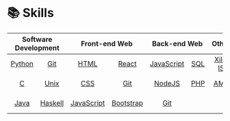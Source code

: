 

<br/>

# 📚 Skills

<table align="center">
	<thead>
		<tr>
			<th colspan="2"><b>Software Development</b></th>
			<th colspan="2"><b>Front-end Web</b></th>
			<th colspan="2"><b>Back-end Web</b></th>
			<th colspan="1"><b>Others</b></th>
			<th colspan="1"><b>General</b></th>
		</tr>
	</thead>
	<tbody>
		<tr>
			<td align="center"><a href="https://www.python.org/">Python</a></td>
			<td align="center"><a href="https://git-scm.com/">Git</a></td>
			<td align="center"><a href="https://en.wikipedia.org/wiki/HTML">HTML</a></td>
			<td align="center"><a href="https://legacy.reactjs.org/">React</a></td>
			<td align="center"><a href="https://en.wikipedia.org/wiki/JavaScript">JavaScript</a></td>
			<td align="center"><a href="https://sql.sh/">SQL</a></td>
			<td align="center"><a href="https://en.wikipedia.org/wiki/Xilinx_ISE">Xilinx ISE</a></td>
			<td align="center"><a href="https://en.wikipedia.org/wiki/Network_theory">Network theory</a></td>
		</tr>
		<tr>
			<td align="center"><a href="https://en.wikipedia.org/wiki/C_(programming_language)">C</a></td>
			<td align="center"><a href="https://en.wikipedia.org/wiki/Unix">Unix</a></td>
			<td align="center"><a href="https://en.wikipedia.org/wiki/CSS">CSS</a></td>
			<td align="center"><a href="https://git-scm.com/">Git</a></td>
			<td align="center"><a href="https://nodejs.org/en/">NodeJS</a></td>
			<td align="center"><a href="https://www.php.net/">PHP</a></td>
			<td align="center"><a href="https://en.wikipedia.org/wiki/AMPL">AMPL</a></td>
			<td align="center"><a href="https://en.wikipedia.org/wiki/Systems_programming">Systems programming</a></td>
		</tr>
		<tr>
			<td align="center"><a href="https://en.wikipedia.org/wiki/Java_(programming_language)">Java</a></td>
			<td align="center"><a href="https://fr.wikipedia.org/wiki/Haskell">Haskell</a></td>
			<td align="center"><a href="https://en.wikipedia.org/wiki/JavaScript">JavaScript</a></td>
			<td align="center"><a href="https://getbootstrap.com/">Bootstrap</a></td>
			<td align="center"><a href="https://git-scm.com/">Git</a></td>
			<td align="center"></td>
			<td align="center"></td>
			<td align="center"><a href="https://en.wikipedia.org/wiki/Linear_programming">Linear programming</a></td>
		</tr>
	</tbody>
</table>

<br>
